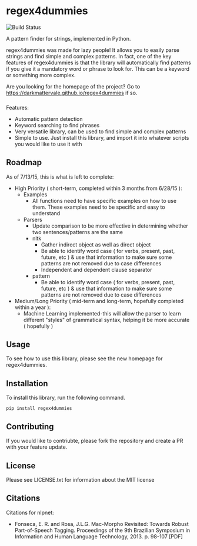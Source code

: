# regex4dummies

![Build Status](https://travis-ci.org/DarkmatterVale/regex4dummies.svg?branch=master)

A pattern finder for strings, implemented in Python.

regex4dummies was made for lazy people! It allows you to easily parse strings and find simple and complex patterns. In fact, one of the key features of regex4dummies is that the library will automatically find patterns if you give it a mandatory word or phrase to look for. This can be a keyword or something more complex.

Are you looking for the homepage of the project? Go to https://darkmattervale.github.io/regex4dummies if so.


###

Features:
- Automatic pattern detection
- Keyword searching to find phrases
- Very versatile library, can be used to find simple and complex patterns
- Simple to use. Just install this library, and import it into whatever scripts you would like to use it with


## Roadmap

As of 7/13/15, this is what is left to complete:

- High Priority ( short-term, completed within 3 months from 6/28/15 ):
  - Examples
    - All functions need to have specific examples on how to use them. These examples need to be specific and easy to understand
  - Parsers
    - Update comparison to be more effective in determining whether two sentences/patterns are the same
    - nltk
      - Gather indirect object as well as direct object
      - Be able to identify word case ( for verbs, present, past, future, etc ) & use that information to make sure some patterns are not removed due to case differences
      - Independent and dependent clause separator
    - pattern
      - Be able to identify word case ( for verbs, present, past, future, etc ) & use that information to make sure some patterns are not removed due to case differences
- Medium/Long Priority ( mid-term and long-term, hopefully completed within a year ):
  - Machine Learning implemented-this will allow the parser to learn different "styles" of grammatical syntax, helping it be more accurate ( hopefully )

## Usage

To see how to use this library, please see the new homepage for regex4dummies.


## Installation

To install this library, run the following command.

```
pip install regex4dummies
```


## Contributing

If you would like to contriubte, please fork the repository and create a PR with your feature update.


## License

Please see LICENSE.txt for information about the MIT license

## Citations

Citations for nlpnet:

- Fonseca, E. R. and Rosa, J.L.G. Mac-Morpho Revisited: Towards Robust Part-of-Speech Tagging. Proceedings of the 9th Brazilian Symposium in Information and Human Language Technology, 2013. p. 98-107 [PDF]
